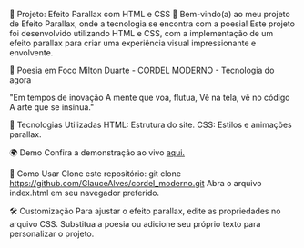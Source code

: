 
🌟 Projeto: Efeito Parallax com HTML e CSS 🌟
Bem-vindo(a) ao meu projeto de Efeito Parallax, onde a tecnologia se encontra com a poesia! Este projeto foi desenvolvido utilizando HTML e CSS, com a implementação de um efeito parallax para criar uma experiência visual impressionante e envolvente.

📜 Poesia em Foco
Milton Duarte - CORDEL MODERNO - Tecnologia do agora

"Em tempos de inovação
A mente que voa, flutua,
Vê na tela, vê no código
A arte que se insinua."

🎨 Tecnologias Utilizadas
HTML: Estrutura do site.
CSS: Estilos e animações parallax.

🌍 Demo
Confira a demonstração ao vivo [aqui. ](https://glaucealves.github.io/cordel_moderno/)

🚀 Como Usar
Clone este repositório:
git clone https://github.com/GlauceAlves/cordel_moderno.git
Abra o arquivo index.html em seu navegador preferido.

🛠️ Customização
Para ajustar o efeito parallax, edite as propriedades no arquivo CSS.
Substitua a poesia ou adicione seu próprio texto para personalizar o projeto.
